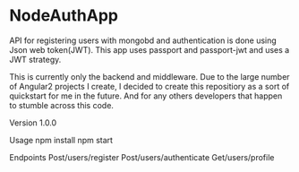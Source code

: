 # NodeAuthApp
API for registering users with mongobd and authentication is done using Json web token(JWT). This app uses passport and passport-jwt and uses a JWT strategy.

This is currently only the backend and middleware. Due to the large number of Angular2 projects I create, I decided to create this repositiory as a sort of quickstart for me in the future.
And for any others developers that happen to stumble across this code.

Version 1.0.0

Usage
npm install 
npm start

Endpoints
Post/users/register
Post/users/authenticate
Get/users/profile

